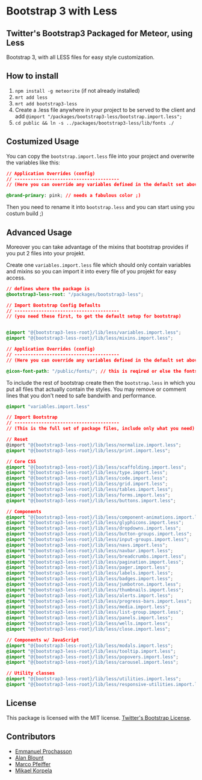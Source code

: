 # Bootstrap 3 with Less
## Twitter's Bootstrap3 Packaged for Meteor, using Less

Bootstrap 3, with all LESS files for easy style customization.

## How to install

1. `npm install -g meteorite` (if not already installed)
2. `mrt add less`
3. `mrt add bootstrap3-less`
4. Create a .less file anywhere in your project to be served to the client and add `@import "/packages/bootstrap3-less/bootstrap.import.less";`
5. `cd public && ln -s ../packages/bootstrap3-less/lib/fonts ./`

## Costumized Usage

You can copy the `bootstrap.import.less` file into your project and overwrite the variables like this:
```css
// Application Overrides (config)
// ---------------------------------------
// (Here you can override any variables defined in the default set above)

@brand-primary: pink; // needs a fabulous color ;)
```
Then you need to rename it into `bootstrap.less` and you can start using you costum build ;)

## Advanced Usage

Moreover you can take advantage of the mixins that bootstrap provides if you put 2 files into your projekt.

Create one `variables.import.less` file which should only contain variables and mixins so you can import it into every file of you projekt for easy access.
```css
// defines where the package is
@bootstrap3-less-root: "/packages/bootstrap3-less";

// Import Bootstrap Config Defaults
// ---------------------------------------
// (you need these first, to get the default setup for bootstrap)


@import "@{bootstrap3-less-root}/lib/less/variables.import.less";
@import "@{bootstrap3-less-root}/lib/less/mixins.import.less";

// Application Overrides (config)
// ---------------------------------------
// (Here you can override any variables defined in the default set above)

@icon-font-path: "/public/fonts/"; // this is reqired or else the fonts won't work
```

To include the rest of bootstrap create then the `bootstrap.less` in which you put all files that actually contain the styles. You may remove or comment lines that you don't need to safe bandwith and performance.
```css
@import "variables.import.less"

// Import Bootstrap
// ---------------------------------------
// (This is the full set of package files, include only what you need)

// Reset
@import "@{bootstrap3-less-root}/lib/less/normalize.import.less";
@import "@{bootstrap3-less-root}/lib/less/print.import.less";

// Core CSS
@import "@{bootstrap3-less-root}/lib/less/scaffolding.import.less";
@import "@{bootstrap3-less-root}/lib/less/type.import.less";
@import "@{bootstrap3-less-root}/lib/less/code.import.less";
@import "@{bootstrap3-less-root}/lib/less/grid.import.less";
@import "@{bootstrap3-less-root}/lib/less/tables.import.less";
@import "@{bootstrap3-less-root}/lib/less/forms.import.less";
@import "@{bootstrap3-less-root}/lib/less/buttons.import.less";

// Components
@import "@{bootstrap3-less-root}/lib/less/component-animations.import.less";
@import "@{bootstrap3-less-root}/lib/less/glyphicons.import.less";
@import "@{bootstrap3-less-root}/lib/less/dropdowns.import.less";
@import "@{bootstrap3-less-root}/lib/less/button-groups.import.less";
@import "@{bootstrap3-less-root}/lib/less/input-groups.import.less";
@import "@{bootstrap3-less-root}/lib/less/navs.import.less";
@import "@{bootstrap3-less-root}/lib/less/navbar.import.less";
@import "@{bootstrap3-less-root}/lib/less/breadcrumbs.import.less";
@import "@{bootstrap3-less-root}/lib/less/pagination.import.less";
@import "@{bootstrap3-less-root}/lib/less/pager.import.less";
@import "@{bootstrap3-less-root}/lib/less/labels.import.less";
@import "@{bootstrap3-less-root}/lib/less/badges.import.less";
@import "@{bootstrap3-less-root}/lib/less/jumbotron.import.less";
@import "@{bootstrap3-less-root}/lib/less/thumbnails.import.less";
@import "@{bootstrap3-less-root}/lib/less/alerts.import.less";
@import "@{bootstrap3-less-root}/lib/less/progress-bars.import.less";
@import "@{bootstrap3-less-root}/lib/less/media.import.less";
@import "@{bootstrap3-less-root}/lib/less/list-group.import.less";
@import "@{bootstrap3-less-root}/lib/less/panels.import.less";
@import "@{bootstrap3-less-root}/lib/less/wells.import.less";
@import "@{bootstrap3-less-root}/lib/less/close.import.less";

// Components w/ JavaScript
@import "@{bootstrap3-less-root}/lib/less/modals.import.less";
@import "@{bootstrap3-less-root}/lib/less/tooltip.import.less";
@import "@{bootstrap3-less-root}/lib/less/popovers.import.less";
@import "@{bootstrap3-less-root}/lib/less/carousel.import.less";

// Utility classes
@import "@{bootstrap3-less-root}/lib/less/utilities.import.less";
@import "@{bootstrap3-less-root}/lib/less/responsive-utilities.import.less";
```

## License

This package is licensed with the MIT license. [Twitter's Bootstrap License](https://github.com/twbs/bootstrap).

## Contributors
- [Emmanuel Prochasson](https://github.com/eprochasson/)
- [Alan Blount](https://github.com/zeroasterisk/)
- [Marco Pfeiffer](https://github.com/Nemo64)
- [Mikael Korpela](https://github.com/simison)
